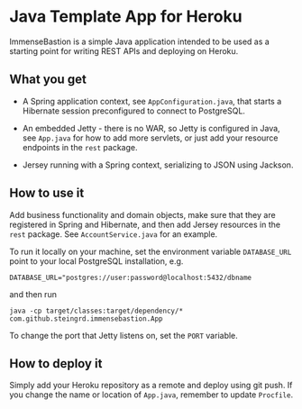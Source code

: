 Java Template App for Heroku
============================

ImmenseBastion is a simple Java application intended to be used as a starting point for writing REST APIs and deploying on Heroku.

What you get
------------

* A Spring application context, see ``AppConfiguration.java``, that starts a Hibernate session preconfigured to connect to PostgreSQL.

* An embedded Jetty - there is no WAR, so Jetty is configured in Java, see ``App.java`` for how to add more servlets, or just add your resource endpoints in the ``rest`` package.

* Jersey running with a Spring context, serializing to JSON using Jackson.

How to use it
-------------

Add business functionality and domain objects, make sure that they are registered in Spring and Hibernate, and then add Jersey resources in the ``rest`` package. See ``AccountService.java`` for an example.

To run it locally on your machine, set the environment variable ``DATABASE_URL`` point to your local PostgreSQL installation, e.g.

	DATABASE_URL="postgres://user:password@localhost:5432/dbname

and then run

	java -cp target/classes:target/dependency/* com.github.steingrd.immensebastion.App

To change the port that Jetty listens on, set the ``PORT`` variable.

How to deploy it
----------------

Simply add your Heroku repository as a remote and deploy using git push. If you change the name or location of ``App.java``, remember to update ``Procfile``.